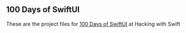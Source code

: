 ## 100 Days of SwiftUI

These are the project files for [100 Days of SwiftUI][01] at Hacking with Swift

[01]: https://www.hackingwithswift.com/100/swiftui

